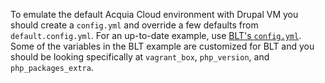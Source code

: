 To emulate the default Acquia Cloud environment with Drupal VM you should create a `config.yml` and override a few defaults from `default.config.yml`. For an up-to-date example, use [BLT's `config.yml`](https://github.com/acquia/blt/blob/9.x/scripts/drupal-vm/config.yml). Some of the variables in the BLT example are customized for BLT and you should be looking specifically at `vagrant_box`, `php_version`, and `php_packages_extra`.
